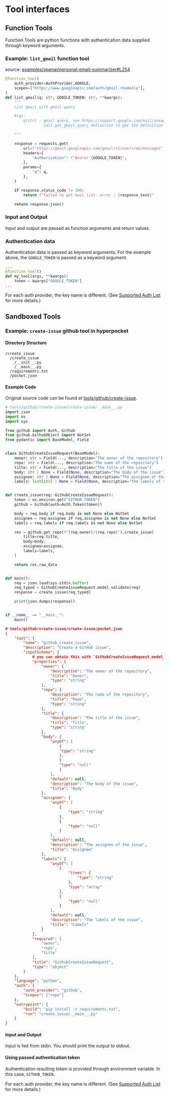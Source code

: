 # Tool interfaces

## Function Tools

Function Tools are python functions with authentication data supplied through keyword arguments.

### Example: `list_gmail` function tool

source: [examples/openai/personal-email-summarizer#L254](https://github.com/vessl-ai/hyperpocket/blob/main/examples/openai/personal-email-summarizer/personal_email_summarizer/main.py#L254)

```python
@function_tool(
    auth_provider=AuthProvider.GOOGLE,
    scopes=["https://www.googleapis.com/auth/gmail.readonly"],
)
def list_gmail(q: str, GOOGLE_TOKEN: str, **kwargs):
    """
    List gmail with gmail query

    Args:
        q(str) : gmail query, see https://support.google.com/mail/answer/7190?hl=en
                 call get_gmail_query_definition to get the definition of gmail query

    """

    response = requests.get(
        url=f"https://gmail.googleapis.com/gmail/v1/users/me/messages",
        headers={
            "Authorization": f"Bearer {GOOGLE_TOKEN}",
        },
        params={
            "q": q,
        },
    )

    if response.status_code != 200:
        return f"failed to get mail list. error : {response.text}"

    return response.json()
```

### Input and Output

Input and output are passed as function arguments and return values.

### Authentication data

Authentication data is passed as keyword arguments. For the example above, the `GOOGLE_TOKEN` is passed as a keyword argument.

```python
...
@function_tool()
def my_tool(args, **kwargs):
    token = kwargs["GOOGLE_TOKEN"]
...
```

For each auth provider, the key name is different. (See [Supported Auth List](/auth/supported-auth-list.html) for more details.)

## Sandboxed Tools

### Example: `create-issue` github tool in hyperpocket

#### Directory Structure

```shell
/create_issue
  /create_issue
    /__init__.py
    /__main__.py
  /requirements.txt
  /pocket.json
```

#### Example Code

Original source code can be found at [tools/github/create-issue](https://github.com/vessl-ai/hyperpocket/tree/main/tools/github/create-issue).

```python
# tools/github/create-issue/create-issue/__main__.py
import json
import os
import sys

from github import Auth, Github
from github.GithubObject import NotSet
from pydantic import BaseModel, Field


class GithubCreateIssueRequest(BaseModel):
    owner: str = Field(..., description="The owner of the repository")
    repo: str = Field(..., description="The name of the repository")
    title: str = Field(..., description="The title of the issue")
    body: str | None = Field(None, description="The body of the issue")
    assignee: str | None = Field(None, description="The assignee of the issue")
    labels: list[str] | None = Field(None, description="The labels of the issue")


def create_issue(req: GithubCreateIssueRequest):
    token = os.environ.get("GITHUB_TOKEN")
    github = Github(auth=Auth.Token(token))

    body = req.body if req.body is not None else NotSet
    assignee = req.assignee if req.assignee is not None else NotSet
    labels = req.labels if req.labels is not None else NotSet

    res = github.get_repo(f"{req.owner}/{req.repo}").create_issue(
        title=req.title,
        body=body,
        assignee=assignee,
        labels=labels,
    )

    return res.raw_data


def main():
    req = json.load(sys.stdin.buffer)
    req_typed = GithubCreateIssueRequest.model_validate(req)
    response = create_issue(req_typed)

    print(json.dumps(response))


if __name__ == "__main__":
    main()
```

```json
# tools/github/create-issue/create-issue/pocket.json
{
    "tool": {
        "name": "github_create_issue",
        "description": "Create a GitHub issue",
        "inputSchema": { 
            # you can obtain this with `GithubCreateIssueRequest.model_json_schema()`
            "properties": {
                "owner": {
                    "description": "The owner of the repository",
                    "title": "Owner",
                    "type": "string"
                },
                "repo": {
                    "description": "The name of the repository",
                    "title": "Repo",
                    "type": "string"
                },
                "title": {
                    "description": "The title of the issue",
                    "title": "Title",
                    "type": "string"
                },
                "body": {
                    "anyOf": [
                        {
                        "type": "string"
                        },
                        {
                        "type": "null"
                        }
                    ],
                    "default": null,
                    "description": "The body of the issue",
                    "title": "Body"
                },
                "assignee": {
                    "anyOf": [
                        {
                            "type": "string"
                        },
                        {
                            "type": "null"
                        }
                    ],
                    "default": null,
                    "description": "The assignee of the issue",
                    "title": "Assignee"
                },
                "labels": {
                    "anyOf": [
                        {
                            "items": {
                                "type": "string"
                            },
                            "type": "array"
                        },
                        {
                            "type": "null"
                        }
                    ],
                    "default": null,
                    "description": "The labels of the issue",
                    "title": "Labels"
                }
            },
            "required": [
                "owner",
                "repo",
                "title"
            ],
            "title": "GithubCreateIssueRequest",
            "type": "object"
        }
    },
    "language": "python",
    "auth": {
        "auth_provider": "github",
        "scopes": ["repo"]
    },
    "entrypoint": {
        "build": "pip install -r requirements.txt",
        "run": "create_issue/__main__.py"
    }
}
```

#### Input and Output

Input is fed from stdin.
You should print the output to stdout.

#### Using passed authentication token

Authentication resulting token is provided through environment variable. In this case, `GITHUB_TOKEN`.

For each auth provider, the key name is different. (See [Supported Auth List](/auth/supported-auth-list.html) for more details.)

